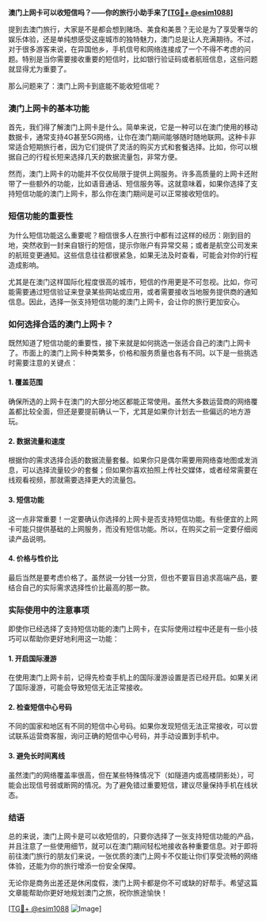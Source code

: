 **澳门上网卡可以收短信吗？——你的旅行小助手来了[[TG💪+ @esim1088](https://t.me/s/esim1088)]**

提到去澳门旅行，大家是不是都会想到赌场、美食和美景？无论是为了享受奢华的娱乐体验，还是单纯想感受这座城市的独特魅力，澳门总是让人充满期待。不过，对于很多游客来说，在异国他乡，手机信号和网络连接成了一个不得不考虑的问题。特别是当你需要接收重要的短信时，比如银行验证码或者航班信息，这些问题就显得尤为重要了。

那么问题来了：澳门上网卡到底能不能收短信呢？

### 澳门上网卡的基本功能

首先，我们得了解澳门上网卡是什么。简单来说，它是一种可以在澳门使用的移动数据卡，通常支持4G甚至5G网络，让你在澳门期间能够随时随地联网。这种卡非常适合短期旅行者，因为它们提供了灵活的购买方式和套餐选择。比如，你可以根据自己的行程长短来选择几天的数据流量包，非常方便。

然而，澳门上网卡的功能并不仅仅局限于提供上网服务。许多高质量的上网卡还附带了一些额外的功能，比如语音通话、短信服务等。这就意味着，如果你选择了支持短信功能的澳门上网卡，那么你在澳门期间是可以正常接收短信的。

### 短信功能的重要性

为什么短信功能这么重要呢？相信很多人在旅行中都有过这样的经历：刚到目的地，突然收到一封来自银行的短信，提示你账户有异常交易；或者是航空公司发来的航班变更通知。这些信息往往都很紧急，如果无法及时查看，可能会对你的行程造成影响。

尤其是在澳门这样国际化程度很高的城市，短信的作用更是不可忽视。比如，你可能需要通过短信验证来登录某些网站或应用，或者需要接收当地服务提供商的通知信息。因此，选择一张支持短信功能的澳门上网卡，会让你的旅行更加安心。

### 如何选择合适的澳门上网卡？

既然知道了短信功能的重要性，接下来就是如何挑选一张适合自己的澳门上网卡了。市面上的澳门上网卡种类繁多，价格和服务质量也各有不同。以下是一些挑选时需要注意的关键点：

#### 1. **覆盖范围**
确保所选的上网卡在澳门的大部分地区都能正常使用。虽然大多数运营商的网络覆盖都比较全面，但还是要提前确认一下，尤其是如果你计划去一些偏远的地方游玩。

#### 2. **数据流量和速度**
根据你的需求选择合适的数据流量套餐。如果你只是偶尔需要用网络查地图或发消息，可以选择流量较少的套餐；但如果你喜欢拍照上传社交媒体，或者经常需要在线观看视频，那就需要选择更大的流量包。

#### 3. **短信功能**
这一点非常重要！一定要确认你选择的上网卡是否支持短信功能。有些便宜的上网卡可能只提供基础的上网服务，而没有短信功能。所以，在购买之前一定要仔细阅读产品说明。

#### 4. **价格与性价比**
最后当然是要考虑价格了。虽然说一分钱一分货，但也不要盲目追求高端产品，要结合自己的实际需求选择性价比最高的那一款。

### 实际使用中的注意事项

即使你已经选择了支持短信功能的澳门上网卡，在实际使用过程中还是有一些小技巧可以帮助你更好地利用这一功能：

#### 1. **开启国际漫游**
在使用澳门上网卡前，记得先检查手机上的国际漫游设置是否已经开启。如果关闭了国际漫游，可能会导致短信无法正常接收。

#### 2. **检查短信中心号码**
不同的国家和地区有不同的短信中心号码。如果你发现短信无法正常接收，可以尝试联系运营商客服，询问正确的短信中心号码，并手动设置到手机中。

#### 3. **避免长时间离线**
虽然澳门的网络覆盖率很高，但在某些特殊情况下（如隧道内或高楼阴影处），可能会出现信号弱或断网的情况。为了避免错过重要短信，建议尽量保持手机在线状态。

### 结语

总的来说，澳门上网卡是可以收短信的，只要你选择了一张支持短信功能的产品，并且注意了一些使用细节，就可以在澳门期间轻松地接收各种重要信息。对于即将前往澳门旅行的朋友们来说，一张优质的澳门上网卡不仅能让你们享受流畅的网络体验，还能为你的旅行增添一份安全保障。

无论你是商务出差还是休闲度假，澳门上网卡都是你不可或缺的好帮手。希望这篇文章能帮助你更好地规划澳门之旅，祝你旅途愉快！

[[TG💪+ @esim1088](https://t.me/s/esim1088) ![Image](https://i.postimg.cc/4NQfJmqS/Snipaste-2025-05-13-00-14-12.png)]
